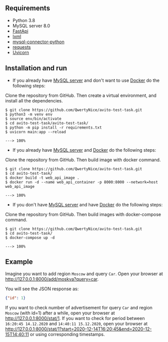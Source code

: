 ## Requirements

* Python 3.8
* MySQL server 8.0
* <a href="https://fastapi.tiangolo.com/">FastApi</a>
* <a href="https://lxml.de/">lxml</a>
* <a href="https://dev.mysql.com/doc/connector-python/en/">mysql-connector-python</a>
* <a href="https://requests.readthedocs.io/en/master/">requests</a>
* <a href="https://www.uvicorn.org/">Uvicorn</a>

## Installation and run

* If you already have <a href="https://dev.mysql.com/doc/refman/8.0/en/">MySQL server</a> and don't want to use <a href="https://www.docker.com/">Docker</a> do the following steps:

Clone the repository from GitHub. Then create a virtual environment, and install all the dependencies.
```console
$ git clone https://github.com/QwertyNice/avito-test-task.git
$ python3 -m venv env
$ source env/bin/activate
$ cd avito-test-task/avito-test-task/
$ python -m pip install -r requirements.txt
$ uvicorn main:app --reload

---> 100%
```

* If you already have <a href="https://dev.mysql.com/doc/refman/8.0/en/">MySQL server</a> and <a href="https://www.docker.com/">Docker</a> do the following steps:

Clone the repository from GitHub. Then build image with docker command.
```console
$ git clone https://github.com/QwertyNice/avito-test-task.git
$ cd avito-test-task/
$ docker build -t web_api_image .
$ docker run -d --name web_api_container -p 8000:8000 --network=host web_api_image

---> 100%
```

* If you don't have <a href="https://dev.mysql.com/doc/refman/8.0/en/">MySQL server</a> and have <a href="https://www.docker.com/">Docker</a> do the following steps:

Clone the repository from GitHub. Then build images with docker-compose command.
```console
$ git clone https://github.com/QwertyNice/avito-test-task.git
$ cd avito-test-task/
$ docker-compose up -d

---> 100%
```

## Example

Imagine you want to add region `Moscow` and query `Car`.
Open your browser at <a href="http://127.0.0.1:8000/add/moskva?query=car">http://127.0.0.1:8000/add/moskva?query=car</a>.

You will see the JSON response as:

```JSON
{"id": 1}
```

If you want to check number of advertisement for query `Car` and region `Moscow` (with id=1) after a while, open your browser at <a href="http://127.0.0.1:8000/stat/1">http://127.0.0.1:8000/stat/1</a>.
If you want to check for period between `16:20:45 14.12.2020` and `14:40:11 15.12.2020`, open your browser at <a href="http://127.0.0.1:8000/stat/1?start=2020-12-14T16:20:45&end=2020-12-15T14:40:11">http://127.0.0.1:8000/stat/1?start=2020-12-14T16:20:45&end=2020-12-15T14:40:11</a> or using corresponding timestamps.


